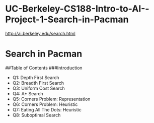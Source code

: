 # UC-Berkeley-CS188-Intro-to-AI--Project-1-Search-in-Pacman

http://ai.berkeley.edu/search.html

# Search in Pacman #
##Table of Contents
###Introduction
* Q1: Depth First Search
* Q2: Breadth First Search
* Q3: Uniform Cost Search
* Q4: A* Search
* Q5: Corners Problem: Representation
* Q6: Corners Problem: Heuristic
* Q7: Eating All The Dots: Heuristic
* Q8: Suboptimal Search

